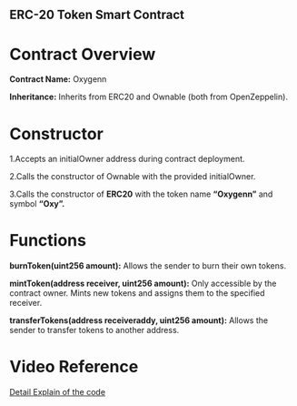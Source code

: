##  ERC-20 Token Smart Contract

# Contract Overview

**Contract Name:** Oxygenn

**Inheritance:** Inherits from ERC20 and Ownable (both from OpenZeppelin).

# Constructor

1.Accepts an initialOwner address during contract deployment.

2.Calls the constructor of Ownable with the provided initialOwner.

3.Calls the constructor of **ERC20** with the token name **“Oxygenn”** and symbol **“Oxy”.**

# Functions

**burnToken(uint256 amount):** Allows the sender to burn their own tokens.

**mintToken(address receiver, uint256 amount):** Only accessible by the contract owner. Mints new tokens and assigns them to the specified receiver.

**transferTokens(address receiveraddy, uint256 amount):** Allows the sender to transfer tokens to another address.

# Video Reference
[Detail Explain of the code](<https://www.loom.com/share/7916fe545798480aa21b8a4b19f059c4>)


